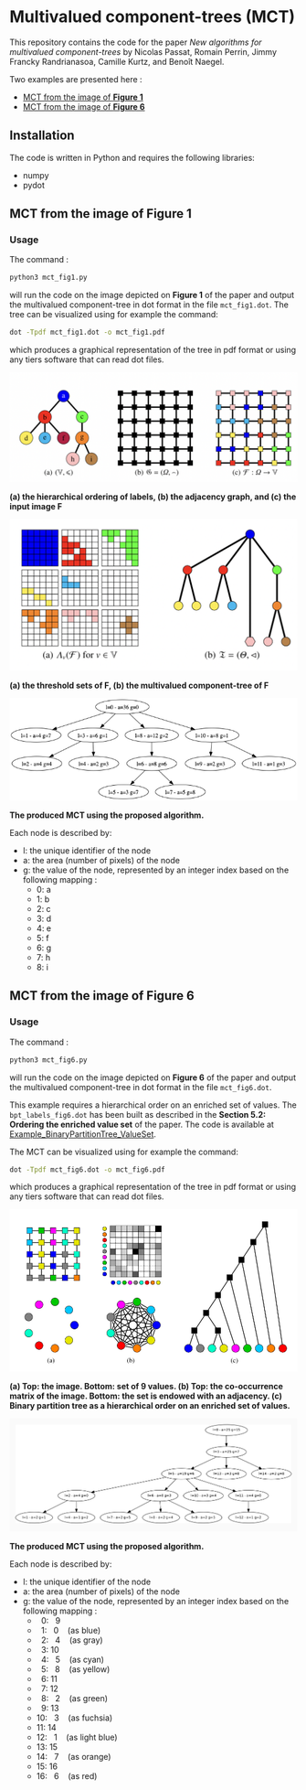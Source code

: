 # Multivalued component-trees (MCT)

This repository contains the code for the paper *New algorithms for multivalued component-trees* by Nicolas Passat, Romain Perrin, Jimmy Francky Randrianasoa, Camille Kurtz, and Benoît Naegel. 

Two examples are presented here :

- <a href="#example1">MCT from the image of <b> Figure 1 </b></a>
- <a href="#example2">MCT from the image of <b> Figure 6 </b></a>

## Installation

The code is written in Python and requires the following libraries:
- numpy
- pydot

## MCT from the image of Figure 1 <a id="example1"></a>

### Usage

The command :
```bash
python3 mct_fig1.py 
```
will run the code on the image depicted on <b>Figure 1</b> of the paper and output the multivalued component-tree in dot format in the file `mct_fig1.dot`.
The tree can be visualized using for example the command:
```bash
dot -Tpdf mct_fig1.dot -o mct_fig1.pdf
```
which produces a graphical representation of the tree in pdf format or using any tiers software that can read dot files.

<img src="figs/Fig1.png"  />

<b>(a) the hierarchical ordering of labels, (b) the adjacency graph, and (c) the input image F</b>

<img src="figs/Fig2.png"  />

<b>(a) the threshold sets of F, (b) the multivalued component-tree of F</b>

<img src="figs/mct_fig1.png"  />

<b>The produced MCT using the proposed algorithm.</b>

Each node is described by:

- l: the unique identifier of the node
- a: the area (number of pixels) of the node
- g: the value of the  node, represented by an integer index based on the following mapping :
    - 0: a
    - 1: b
    - 2: c
    - 3: d
    - 4: e
    - 5: f
    - 6: g
    - 7: h
    - 8: i

## MCT from the image of Figure 6 <a id="example2"></a>

### Usage

The command :
```bash
python3 mct_fig6.py 
```
will run the code on the image depicted on <b>Figure 6</b> of the paper and output the multivalued component-tree in dot format in the file `mct_fig6.dot`.

This example requires a hierarchical order on an enriched set of values. The `bpt_labels_fig6.dot` has been built as described in the <b>Section 5.2: Ordering the enriched value set</b> of the paper. The code is available at <a href="https://github.com/jimmy-randrianasoa/Example_BinaryPartitionTree_ValueSet.git" target="_blank">Example_BinaryPartitionTree_ValueSet</a>.

The MCT can be visualized using for example the command:
```bash
dot -Tpdf mct_fig6.dot -o mct_fig6.pdf
```
which produces a graphical representation of the tree in pdf format or using any tiers software that can read dot files.

<img src="figs/Fig6.png"  />

<b>(a) Top: the image. Bottom: set of 9 values. (b) Top: the co-occurrence matrix of the image. Bottom: the set is endowed with an adjacency. (c) Binary partition tree as a hierarchical order on an enriched set of values.</b>

<img src="figs/mct_fig6.png"  />

<b>The produced MCT using the proposed algorithm.</b>

Each node is described by:

- l: the unique identifier of the node
- a: the area (number of pixels) of the node
- g: the value of the  node, represented by an integer index based on the following mapping :
    -  &nbsp; 0: &nbsp; 9
    -  &nbsp; 1: &nbsp; 0 &nbsp;&nbsp;&nbsp;(as blue)
    -  &nbsp; 2: &nbsp; 4 &nbsp;&nbsp;&nbsp;(as gray)
    -  &nbsp; 3: 10
    -  &nbsp; 4: &nbsp; 5 &nbsp;&nbsp;&nbsp;(as cyan)
    -  &nbsp; 5: &nbsp; 8 &nbsp;&nbsp;&nbsp;(as yellow)
    -  &nbsp; 6: 11
    -  &nbsp; 7: 12
    -  &nbsp; 8: &nbsp; 2 &nbsp;&nbsp;&nbsp;(as green)
    -  &nbsp; 9: 13
    - 10: &nbsp; 3 &nbsp;&nbsp;&nbsp;(as fuchsia)
    - 11: 14
    - 12: &nbsp; 1 &nbsp;&nbsp;&nbsp;(as light blue)
    - 13: 15
    - 14: &nbsp; 7 &nbsp;&nbsp;&nbsp;(as orange)
    - 15: 16
    - 16: &nbsp; 6 &nbsp;&nbsp;&nbsp;(as red)